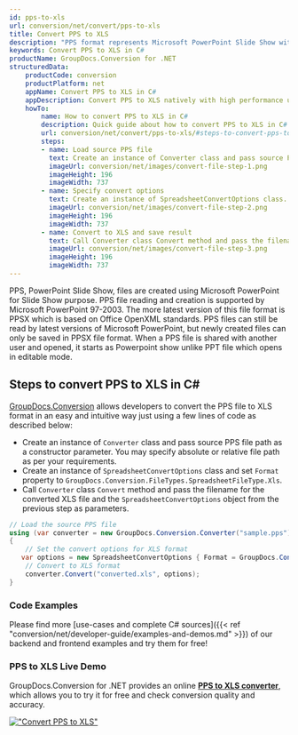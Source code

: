 ```yaml
---
id: pps-to-xls
url: conversion/net/convert/pps-to-xls
title: Convert PPS to XLS
description: "PPS format represents Microsoft PowerPoint Slide Show with .pps extension. Learn how to convert PPS to XLS file programmatically in C# language using GroupDocs.Conversion for .NET library."
keywords: Convert PPS to XLS in C#
productName: GroupDocs.Conversion for .NET
structuredData:
    productCode: conversion
    productPlatform: net
    appName: Convert PPS to XLS in C#
    appDescription: Convert PPS to XLS natively with high performance using C# language and server side GroupDocs.Conversion for .NET APIs, without the use of any software like Microsoft or Open Office.
    howTo:
        name: How to convert PPS to XLS in C# 
        description: Quick guide about how to convert PPS to XLS in C# with high performance and accuracy.
        url: conversion/net/convert/pps-to-xls/#steps-to-convert-pps-to-xls-in-c
        steps:
        - name: Load source PPS file 
          text: Create an instance of Converter class and pass source PPS file path as a constructor parameter. You may specify absolute or relative file path as per your requirements. 
          imageUrl: conversion/net/images/convert-file-step-1.png
          imageHeight: 196
          imageWidth: 737
        - name: Specify convert options 
          text: Create an instance of SpreadsheetConvertOptions class.
          imageUrl: conversion/net/images/convert-file-step-2.png
          imageHeight: 196
          imageWidth: 737
        - name: Convert to XLS and save result 
          text: Call Converter class Convert method and pass the filename for the converted HTML file and the SpreadsheetConvertOptions object from the previous step as parameters.
          imageUrl: conversion/net/images/convert-file-step-3.png
          imageHeight: 196
          imageWidth: 737
---
```


PPS, PowerPoint Slide Show, files are created using Microsoft PowerPoint for Slide Show purpose. PPS file reading and creation is supported by Microsoft PowerPoint 97-2003. The more latest version of this file format is PPSX which is based on Office OpenXML standards. PPS files can still be read by latest versions of Microsoft PowerPoint, but newly created files can only be saved in PPSX file format. When a PPS file is shared with another user and opened, it starts as Powerpoint show unlike PPT file which opens in editable mode. 

## Steps to convert PPS to XLS in C#

[GroupDocs.Conversion](https://products.groupdocs.com/conversion/net) allows developers to convert the PPS file to XLS format in an easy and intuitive way just using a few lines of code as described below:

* Create an instance of `Converter` class and pass source PPS file path as a constructor parameter. You may specify absolute or relative file path as per your requirements. 
* Create an instance of `SpreadsheetConvertOptions` class and set `Format` property to `GroupDocs.Conversion.FileTypes.SpreadsheetFileType.Xls`.
* Call `Converter` class `Convert` method and pass the filename for the converted XLS file and the `SpreadsheetConvertOptions` object from the previous step as parameters.

```csharp
// Load the source PPS file
using (var converter = new GroupDocs.Conversion.Converter("sample.pps"))
{
    // Set the convert options for XLS format
   var options = new SpreadsheetConvertOptions { Format = GroupDocs.Conversion.FileTypes.SpreadsheetFileType.Xls };
    // Convert to XLS format
    converter.Convert("converted.xls", options);
}
```

### Code Examples

Please find more [use-cases and complete C# sources]({{< ref "conversion/net/developer-guide/examples-and-demos.md" >}}) of our backend and frontend examples and try them for free!

### PPS to XLS Live Demo

GroupDocs.Conversion for .NET provides an online [**PPS to XLS converter**](https://products.groupdocs.app/conversion/pps-to-xls), which allows you to try it for free and check conversion quality and accuracy.

[!["Convert PPS to XLS"](conversion/net/images/convert-to-xls/convert-pps-to-xls.png)](https://products.groupdocs.app/conversion/pps-to-xls)
